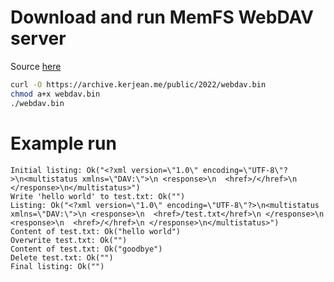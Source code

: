# Download and run MemFS WebDAV server
Source [here](https://gist.github.com/mickael-kerjean/f2f034bdad5e077edcbfdff649d52d68)
```sh
curl -O https://archive.kerjean.me/public/2022/webdav.bin
chmod a+x webdav.bin 
./webdav.bin 
```
# Example run
```
Initial listing: Ok("<?xml version=\"1.0\" encoding=\"UTF-8\"?>\n<multistatus xmlns=\"DAV:\">\n <response>\n  <href>/</href>\n </response>\n</multistatus>")
Write 'hello world' to test.txt: Ok("")
Listing: Ok("<?xml version=\"1.0\" encoding=\"UTF-8\"?>\n<multistatus xmlns=\"DAV:\">\n <response>\n  <href>/test.txt</href>\n </response>\n <response>\n  <href>/</href>\n </response>\n</multistatus>")
Content of test.txt: Ok("hello world")
Overwrite test.txt: Ok("")
Content of test.txt: Ok("goodbye")
Delete test.txt: Ok("")
Final listing: Ok("")
```
